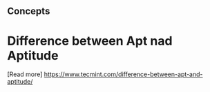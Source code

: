 ## Concepts

# Difference between Apt nad Aptitude

[Read more] https://www.tecmint.com/difference-between-apt-and-aptitude/
